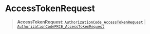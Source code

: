 # AccessTokenRequest

> **AccessTokenRequest**: [`AuthorizationCode_AccessTokenRequest`](../interfaces/AuthorizationCode_AccessTokenRequest.md) \| [`AuthorizationCodePKCE_AccessTokenRequest`](../interfaces/AuthorizationCodePKCE_AccessTokenRequest.md)
